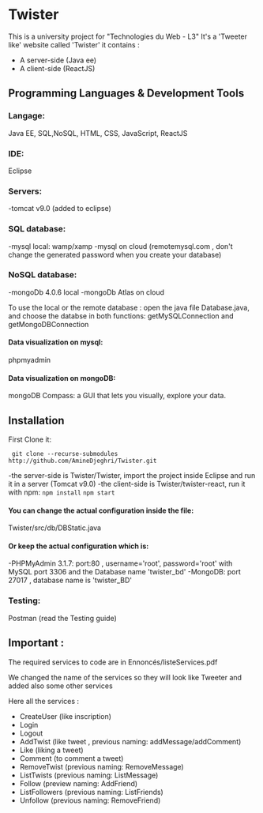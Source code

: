 # Twister

This is a university project for "Technologies du Web - L3" 
It's a 'Tweeter like' website called 'Twister'
it contains :
- A server-side (Java ee)
- A client-side (ReactJS)

## Programming Languages & Development Tools
### Langage: 
Java EE, SQL,NoSQL, HTML, CSS, JavaScript, ReactJS

### IDE:
Eclipse 
### Servers:
-tomcat v9.0 (added to eclipse)
### SQL database:
-mysql local: wamp/xamp 
-mysql on cloud (remotemysql.com , don't change the generated password when you create your database)
 	
### NoSQL database: 	
-mongoDb 4.0.6 local 
-mongoDb Atlas on cloud 

To use the local or the remote database : open the java file Database.java, and choose the databse in both functions:
getMySQLConnection and getMongoDBConnection 


#### Data visualization on mysql:
phpmyadmin

#### Data visualization on mongoDB:
mongoDB Compass: a GUI that lets you visually, explore your data.


## Installation
First Clone it:
```
 git clone --recurse-submodules http://github.com/AmineDjeghri/Twister.git
```
-the server-side is Twister/Twister, import the project inside Eclipse and run it in a server (Tomcat v9.0)
-the client-side is Twister/twister-react, run it with npm:
	```npm install```
	```npm start```

#### You can change the actual configuration inside the file: 
Twister/src/db/DBStatic.java
#### Or keep the actual configuration which is:
-PHPMyAdmin 3.1.7: port:80 , username='root', password='root' with MySQL port 3306  and the Database name 'twister_bd'
-MongoDB: port 27017 , database name is 'twister_BD'


### Testing:
Postman (read the Testing guide)

## Important :

The required services to code are in Ennoncés/listeServices.pdf 

We changed the name of the services so they will look like Tweeter and added also some other services

Here all the services :

- CreateUser (like inscription)
- Login
- Logout
- AddTwist (like tweet , previous naming: addMessage/addComment)
- Like (liking a tweet)
- Comment (to comment a tweet)
- RemoveTwist (previous naming: RemoveMessage)
- ListTwists (previous naming: ListMessage)
- Follow (preview naming: AddFriend)
- ListFollowers (previous naming: ListFriends)
- Unfollow (previous naming: RemoveFriend)
